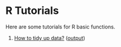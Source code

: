 # R Tutorials

Here are some tutorials for R basic functions. 

1. [How to tidy up data?](1_Tidyup/) ([output](https://haiyangjin.github.io/R-tutorials/1_Tidyup/Tidyup.html))
